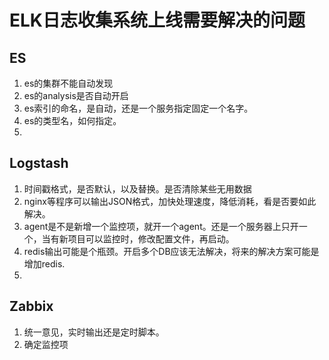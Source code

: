 # ELK日志收集系统上线需要解决的问题

## ES
 1. es的集群不能自动发现
 2. es的analysis是否自动开启
 3. es索引的命名，是自动，还是一个服务指定固定一个名字。
 4. es的类型名，如何指定。
 5. 
## Logstash
 1. 时间戳格式，是否默认，以及替换。是否清除某些无用数据
 2. nginx等程序可以输出JSON格式，加快处理速度，降低消耗，看是否要如此解决。
 3. agent是不是新增一个监控项，就开一个agent。还是一个服务器上只开一个，当有新项目可以监控时，修改配置文件，再启动。
 4. redis输出可能是个瓶颈。开启多个DB应该无法解决，将来的解决方案可能是增加redis.
 5. 
## Zabbix
 1. 统一意见，实时输出还是定时脚本。
 2. 确定监控项
